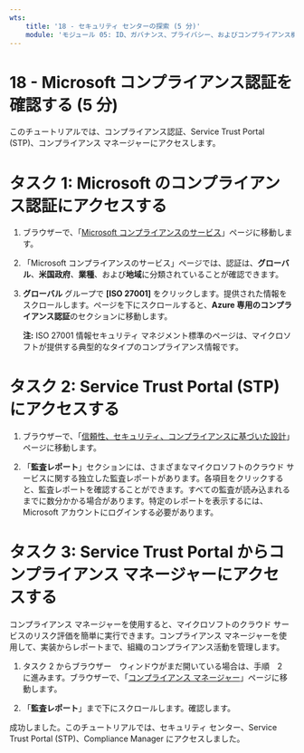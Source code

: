 ```yaml
---
wts:
    title: '18 - セキュリティ センターの探索 (5 分)'
    module: 'モジュール 05: ID、ガバナンス、プライバシー、およびコンプライアンス機能に関する説明'
---
```

# 18 - Microsoft コンプライアンス認証を確認する (5 分)

このチュートリアルでは、コンプライアンス認証、Service Trust Portal (STP)、コンプライアンス マネージャーにアクセスします。 

# タスク 1: Microsoft のコンプライアンス認証にアクセスする

1. ブラウザーで、「[Microsoft コンプライアンスのサービス](https://docs.microsoft.com/ja-jp/compliance/regulatory/offering-home)」ページに移動します。

2. 「Microsoft コンプライアンスのサービス」ページでは、認証は、**グローバル**、**米国政府**、**業種**、および**地域**に分類されていることが確認できます。

3. **グローバル** グループで **[ISO 27001]** をクリックします。提供された情報をスクロールします。ページを下にスクロールすると、**Azure 専用のコンプライアンス認証**のセクションに移動します。

    **注:** ISO 27001 情報セキュリティ マネジメント標準のページは、マイクロソフトが提供する典型的なタイプのコンプライアンス情報です。


# タスク 2: Service Trust Portal (STP) にアクセスする

1. ブラウザーで、「[信頼性、セキュリティ、コンプライアンスに基づいた設計](https://servicetrust.microsoft.com/)」ページに移動します。

2. 「**監査レポート**」セクションには、さまざまなマイクロソフトのクラウド サービスに関する独立した監査レポートがあります。各項目をクリックすると、監査レポートを確認することができます。すべての監査が読み込まれるまでに数分かかる場合があります。特定のレポートを表示するには、Microsoft アカウントにログインする必要があります。



# タスク 3: Service Trust Portal からコンプライアンス マネージャーにアクセスする

コンプライアンス マネージャーを使用すると、マイクロソフトのクラウド サービスのリスク評価を簡単に実行できます。コンプライアンス マネージャーを使用して、実装からレポートまで、組織のコンプライアンス活動を管理します。 

1. タスク 2 からブラウザー　ウィンドウがまだ開いている場合は、手順　2　に進みます。ブラウザーで、「[コンプライアンス マネージャー](https://servicetrust.microsoft.com/ComplianceManager)」ページに移動します。 

2. 「**監査レポート**」まで下にスクロールします。確認します。

成功しました。このチュートリアルでは、セキュリティ センター、Service Trust Portal (STP)、Compliance Manager にアクセスしました。
